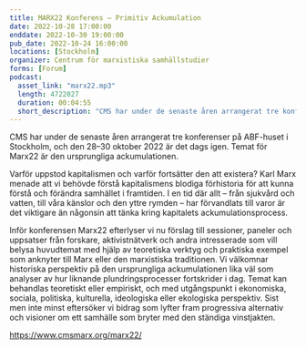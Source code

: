 ```yaml
---
title: MARX22 Konferens – Primitiv Ackumulation
date: 2022-10-28 17:00:00
enddate: 2022-10-30 19:00:00
pub_date: 2022-10-24 16:00:00
locations: [Stockholm]
organizer: Centrum för marxistiska samhällstudier
forms: [Forum]
podcast:
  asset_link: "marx22.mp3"
  length: 4722027
  duration: 00:04:55
  short_description: "CMS har under de senaste åren arrangerat tre konferenser på ABF-huset i Stockholm, och den 28–30 oktober 2022 är det dags igen. Temat för Marx22 är den ursprungliga ackumulationen."
---
```

CMS har under de senaste åren arrangerat tre konferenser på ABF-huset i Stockholm, och den 28–30 oktober 2022 är det dags igen. Temat för Marx22 är den ursprungliga ackumulationen.

Varför uppstod kapitalismen och varför fortsätter den att existera? Karl Marx menade att vi behövde förstå kapitalismens blodiga förhistoria för att kunna förstå och förändra samhället i framtiden. I en tid där allt – från sjukvård och vatten, till våra känslor och den yttre rymden – har förvandlats till varor är det viktigare än någonsin att tänka kring kapitalets ackumulationsprocess.

Inför konferensen Marx22 efterlyser vi nu förslag till sessioner, paneler och uppsatser från forskare, aktivistnätverk och andra intresserade som vill belysa huvudtemat med hjälp av teoretiska verktyg och praktiska exempel som anknyter till Marx eller den marxistiska traditionen. Vi välkomnar historiska perspektiv på den ursprungliga ackumulationen lika väl som analyser av hur liknande plundringsprocesser fortskrider i dag. Temat kan behandlas teoretiskt eller empiriskt, och med utgångspunkt i ekonomiska, sociala, politiska, kulturella, ideologiska eller ekologiska perspektiv. Sist men inte minst eftersöker vi bidrag som lyfter fram progressiva alternativ och visioner om ett samhälle som bryter med den ständiga vinstjakten.

https://www.cmsmarx.org/marx22/